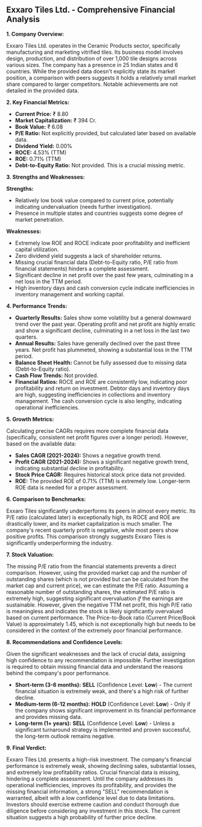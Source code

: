 ## Exxaro Tiles Ltd. - Comprehensive Financial Analysis

**1. Company Overview:**

Exxaro Tiles Ltd. operates in the Ceramic Products sector, specifically manufacturing and marketing vitrified tiles.  Its business model involves design, production, and distribution of over 1,000 tile designs across various sizes. The company has a presence in 25 Indian states and 6 countries.  While the provided data doesn't explicitly state its market position, a comparison with peers suggests it holds a relatively small market share compared to larger competitors.  Notable achievements are not detailed in the provided data.

**2. Key Financial Metrics:**

* **Current Price:** ₹ 8.80
* **Market Capitalization:** ₹ 394 Cr.
* **Book Value:** ₹ 6.08
* **P/E Ratio:** Not explicitly provided, but calculated later based on available data.
* **Dividend Yield:** 0.00%
* **ROCE:** 4.53% (TTM)
* **ROE:** 0.71% (TTM)
* **Debt-to-Equity Ratio:** Not provided.  This is a crucial missing metric.

**3. Strengths and Weaknesses:**

**Strengths:**

* Relatively low book value compared to current price, potentially indicating undervaluation (needs further investigation).
* Presence in multiple states and countries suggests some degree of market penetration.

**Weaknesses:**

* Extremely low ROE and ROCE indicate poor profitability and inefficient capital utilization.
* Zero dividend yield suggests a lack of shareholder returns.
* Missing crucial financial data (Debt-to-Equity ratio, P/E ratio from financial statements) hinders a complete assessment.
* Significant decline in net profit over the past few years, culminating in a net loss in the TTM period.
* High inventory days and cash conversion cycle indicate inefficiencies in inventory management and working capital.


**4. Performance Trends:**

* **Quarterly Results:** Sales show some volatility but a general downward trend over the past year.  Operating profit and net profit are highly erratic and show a significant decline, culminating in a net loss in the last two quarters.
* **Annual Results:**  Sales have generally declined over the past three years. Net profit has plummeted, showing a substantial loss in the TTM period.
* **Balance Sheet Health:**  Cannot be fully assessed due to missing data (Debt-to-Equity ratio).
* **Cash Flow Trends:** Not provided.
* **Financial Ratios:** ROCE and ROE are consistently low, indicating poor profitability and return on investment.  Debtor days and inventory days are high, suggesting inefficiencies in collections and inventory management. The cash conversion cycle is also lengthy, indicating operational inefficiencies.

**5. Growth Metrics:**

Calculating precise CAGRs requires more complete financial data (specifically, consistent net profit figures over a longer period). However, based on the available data:

* **Sales CAGR (2021-2024):**  Shows a negative growth trend.
* **Profit CAGR (2021-2024):** Shows a significant negative growth trend, indicating substantial decline in profitability.
* **Stock Price CAGR:** Requires historical stock price data not provided.
* **ROE:**  The provided ROE of 0.71% (TTM) is extremely low.  Longer-term ROE data is needed for a proper assessment.

**6. Comparison to Benchmarks:**

Exxaro Tiles significantly underperforms its peers in almost every metric. Its P/E ratio (calculated later) is exceptionally high, its ROCE and ROE are drastically lower, and its market capitalization is much smaller.  The company's recent quarterly profit is negative, while most peers show positive profits.  This comparison strongly suggests Exxaro Tiles is significantly underperforming the industry.

**7. Stock Valuation:**

The missing P/E ratio from the financial statements prevents a direct comparison. However, using the provided market cap and the number of outstanding shares (which is not provided but can be calculated from the market cap and current price), we can estimate the P/E ratio.  Assuming a reasonable number of outstanding shares, the estimated P/E ratio is extremely high, suggesting significant overvaluation *if* the earnings are sustainable.  However, given the negative TTM net profit, this high P/E ratio is meaningless and indicates the stock is likely significantly overvalued based on current performance.  The Price-to-Book ratio (Current Price/Book Value) is approximately 1.45, which is not exceptionally high but needs to be considered in the context of the extremely poor financial performance.

**8. Recommendations and Confidence Levels:**

Given the significant weaknesses and the lack of crucial data, assigning high confidence to any recommendation is impossible.  Further investigation is required to obtain missing financial data and understand the reasons behind the company's poor performance.

* **Short-term (3-6 months):**  **SELL** (Confidence Level: **Low**) -  The current financial situation is extremely weak, and there's a high risk of further decline.
* **Medium-term (6-12 months):**  **HOLD** (Confidence Level: **Low**) -  Only if the company shows significant improvement in its financial performance and provides missing data.
* **Long-term (1+ years):**  **SELL** (Confidence Level: **Low**) -  Unless a significant turnaround strategy is implemented and proven successful, the long-term outlook remains negative.

**9. Final Verdict:**

Exxaro Tiles Ltd. presents a high-risk investment. The company's financial performance is extremely weak, showing declining sales, substantial losses, and extremely low profitability ratios.  Crucial financial data is missing, hindering a complete assessment.  Until the company addresses its operational inefficiencies, improves its profitability, and provides the missing financial information, a strong "SELL" recommendation is warranted, albeit with a low confidence level due to data limitations.  Investors should exercise extreme caution and conduct thorough due diligence before considering any investment in this stock.  The current situation suggests a high probability of further price decline.
